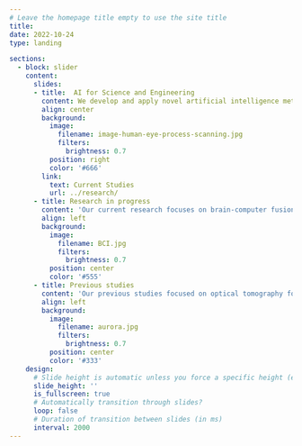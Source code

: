 ```yaml
---
# Leave the homepage title empty to use the site title
title:
date: 2022-10-24
type: landing

sections:
  - block: slider
    content:
      slides:
      - title:  AI for Science and Engineering
        content: We develop and apply novel artificial intelligence methods to see the unseen using optics, electromagnetism and electronics, and to understand what is seen. 
        align: center
        background:
          image:
            filename: image-human-eye-process-scanning.jpg
            filters:
              brightness: 0.7
          position: right
          color: '#666'
        link:
          text: Current Studies
          url: ../research/
      - title: Research in progress
        content: 'Our current research focuses on brain-computer fusion for advanced computer vision, human behaviour analysis, and performance evaluation of AI-based systems, with an emphasis on tackling data limitations using AIGC techniques.'
        align: left
        background:
          image:
            filename: BCI.jpg
            filters:
              brightness: 0.7
          position: center
          color: '#555'
      - title: Previous studies
        content: 'Our previous studies focused on optical tomography for molecular imaging and auroral image analysis.'
        align: left
        background:
          image:
            filename: aurora.jpg
            filters:
              brightness: 0.7
          position: center
          color: '#333'
    design:
      # Slide height is automatic unless you force a specific height (e.g. '400px')
      slide_height: ''
      is_fullscreen: true
      # Automatically transition through slides?
      loop: false
      # Duration of transition between slides (in ms)
      interval: 2000
---
```

